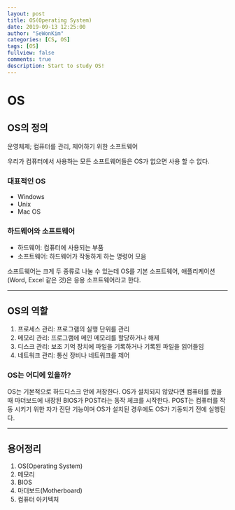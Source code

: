 ```yaml
---
layout: post
title: OS(Operating System)
date: 2019-09-13 12:25:00
author: "SeWonKim"
categories: [CS, OS]
tags: [OS]
fullview: false
comments: true
description: Start to study OS!
---
```


# OS

## OS의 정의

운영체제; 컴퓨터를 관리, 제어하기 위한 소프트웨어

우리가 컴퓨터에서 사용하는 모든 소프트웨어들은 OS가 없으면 사용 할 수 없다.

### 대표적인 OS

- Windows
- Unix
- Mac OS

### 하드웨어와 소프트웨어

- 하드웨어: 컴퓨터에 사용되는 부품
- 소프트웨어: 하드웨어가 작동하게 하는 명령어 모음

소프트웨어는 크게 두 종류로 나눌 수 있는데 OS를 기본 소프트웨어, 애플리케이션(Word, Excel 같은 것)은 응용 소프트웨어라고 한다.

---

## OS의 역할

1. 프로세스 관리: 프로그램의 실행 단위를 관리
2. 메모리 관리: 프로그램에 메인 메모리를 할당하거나 해제
3. 디스크 관리: 보조 기억 장치에 파일을 기록하거나 기록된 파일을 읽어들임
4. 네트워크 관리: 통신 장비나 네트워크를 제어

### OS는 어디에 있을까?

OS는 기본적으로 하드디스크 안에 저장한다.
OS가 설치되지 않았다면 컴퓨터를 켰을 때 마더보드에 내장된 BIOS가 POST라는 동작 체크를 시작한다.
POST는 컴퓨터를 작동 시키기 위한 자가 진단 기능이며 OS가 설치된 경우에도 OS가 기동되기 전에 실행된다.

---

## 용어정리

1. OS(Operating System)
2. 메모리
3. BIOS
4. 마더보드(Motherboard)
5. 컴퓨터 아키텍처
